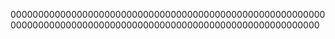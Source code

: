 
00000000000000000000000000000000000000000000000000000000000000000000000000000000000000000000000000000000000000000
